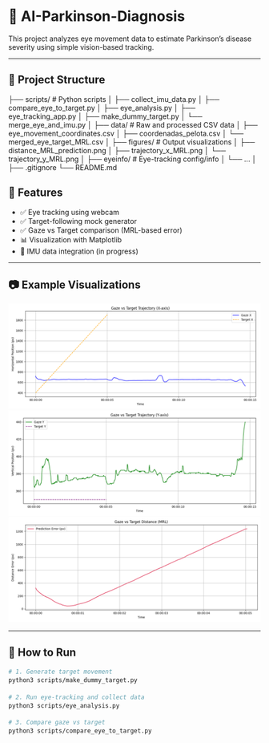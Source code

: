 # 🧠 AI-Parkinson-Diagnosis

This project analyzes eye movement data to estimate Parkinson’s disease severity using simple vision-based tracking.

---

## 📁 Project Structure
├── scripts/ # Python scripts
│ ├── collect_imu_data.py
│ ├── compare_eye_to_target.py
│ ├── eye_analysis.py
│ ├── eye_tracking_app.py
│ ├── make_dummy_target.py
│ └── merge_eye_and_imu.py
│
├── data/ # Raw and processed CSV data
│ ├── eye_movement_coordinates.csv
│ ├── coordenadas_pelota.csv
│ └── merged_eye_target_MRL.csv
│
├── figures/ # Output visualizations
│ ├── distance_MRL_prediction.png
│ ├── trajectory_x_MRL.png
│ └── trajectory_y_MRL.png
│
├── eyeinfo/ # Eye-tracking config/info
│ └── ...
│
├── .gitignore
└── README.md


## 🧪 Features

- ✅ Eye tracking using webcam
- ✅ Target-following mock generator
- ✅ Gaze vs Target comparison (MRL-based error)
- 📊 Visualization with Matplotlib
- 🚧 IMU data integration (in progress)

---

## 📷 Example Visualizations

![Trajectory X](figures/trajectory_x_MRL.png)  
![Trajectory Y](figures/trajectory_y_MRL.png)  
![Distance Error](figures/distance_MRL_prediction.png)

---

## 🚀 How to Run

```bash
# 1. Generate target movement
python3 scripts/make_dummy_target.py

# 2. Run eye-tracking and collect data
python3 scripts/eye_analysis.py

# 3. Compare gaze vs target
python3 scripts/compare_eye_to_target.py
```
